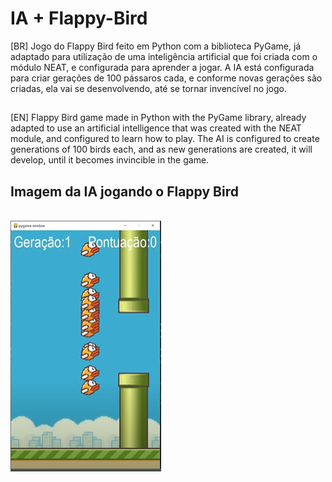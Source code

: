 # IA + Flappy-Bird
[BR] Jogo do Flappy Bird feito em Python com a biblioteca PyGame, já adaptado para utilização de uma inteligência artificial que foi criada com o módulo NEAT, e configurada para aprender a jogar. A IA está configurada para criar gerações de 100 pássaros cada, e conforme novas gerações são criadas, ela vai se desenvolvendo, até se tornar invencível no jogo. <br>
##
[EN] Flappy Bird game made in Python with the PyGame library, already adapted to use an artificial intelligence that was created with the NEAT module, and configured to learn how to play. The AI ​​is configured to create generations of 100 birds each, and as new generations are created, it will develop, until it becomes invincible in the game.
<br>
## Imagem da IA jogando o Flappy Bird
<br>
<img src="/imgs/Exemplo.PNG">
